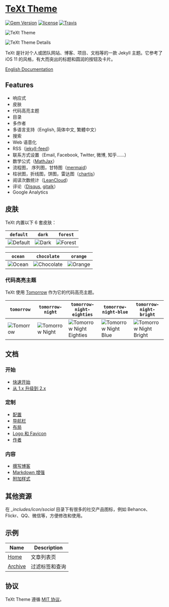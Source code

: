 # [TeXt Theme](https://github.com/kitian616/jekyll-TeXt-theme)

[![Gem Version](https://img.shields.io/gem/v/jekyll-text-theme.svg)](https://github.com/kitian616/jekyll-TeXt-theme/releases)
[![license](https://img.shields.io/github/license/kitian616/jekyll-TeXt-theme.svg)](https://github.com/kitian616/jekyll-TeXt-theme/blob/master/LICENSE)
[![Travis](https://img.shields.io/travis/kitian616/jekyll-TeXt-theme.svg)](https://travis-ci.org/kitian616/jekyll-TeXt-theme)

![TeXt Theme](https://raw.githubusercontent.com/kitian616/jekyll-TeXt-theme/master/screenshots/TeXt-home.png)

![TeXt Theme Details](https://raw.githubusercontent.com/kitian616/jekyll-TeXt-theme/master/screenshots/TeXt-layouts.png)

TeXt 是针对个人或团队网站、博客、项目、文档等的一款 Jekyll 主题。它参考了 iOS 11 的风格，有大而突出的标题和圆润的按钮及卡片。

[English Documentation](https://github.com/kitian616/jekyll-TeXt-theme/blob/master/README.md)

## Features

- 响应式
- 皮肤
- 代码高亮主题
- 目录
- 多作者
- 多语言支持（English, 简体中文, 繁體中文）
- 搜索
- Web 语意化
- RSS（[jekyll-feed](https://github.com/jekyll/jekyll-feed)）
- 联系方式设置（Email, Facebook, Twitter, 微博, 知乎……）
- 数学公式（[MathJax](https://www.mathjax.org/)）
- 流程图， 序列图，甘特图（[mermaid](https://mermaidjs.github.io/)）
- 柱状图，折线图，饼图，雷达图（[chartjs](http://www.chartjs.org/)）
- 阅读次数统计（[LeanCloud](https://leancloud.cn/)）
- 评论（[Disqus](https://disqus.com/), [gitalk](https://gitalk.github.io/)）
- Google Analytics

## 皮肤

TeXt 内置以下 6 套皮肤：

| `default` | `dark` | `forest` |
| --- |  --- | --- |
| ![Default](https://raw.githubusercontent.com/kitian616/jekyll-TeXt-theme/master/screenshots/skins_default.png) | ![Dark](https://raw.githubusercontent.com/kitian616/jekyll-TeXt-theme/master/screenshots/skins_dark.png) | ![Forest](https://raw.githubusercontent.com/kitian616/jekyll-TeXt-theme/master/screenshots/skins_forest.png) |

| `ocean` | `chocolate` | `orange` |
| --- |  --- | --- |
| ![Ocean](https://raw.githubusercontent.com/kitian616/jekyll-TeXt-theme/master/screenshots/skins_ocean.png) | ![Chocolate](https://raw.githubusercontent.com/kitian616/jekyll-TeXt-theme/master/screenshots/skins_chocolate.png) | ![Orange](https://raw.githubusercontent.com/kitian616/jekyll-TeXt-theme/master/screenshots/skins_orange.png) |

### 代码高亮主题

TeXt 使用 [Tomorrow](https://github.com/chriskempson/tomorrow-theme) 作为它的代码高亮主题。

| `tomorrow` | `tomorrow-night` | `tomorrow-night-eighties` | `tomorrow-night-blue` | `tomorrow-night-bright` |
| --- |  --- | --- | --- |  --- |
| ![Tomorrow](https://raw.githubusercontent.com/kitian616/jekyll-TeXt-theme/master/screenshots/highlight_tomorrow.png) | ![Tomorrow Night](https://raw.githubusercontent.com/kitian616/jekyll-TeXt-theme/master/screenshots/highlight_tomorrow-night.png) | ![Tomorrow Night Eighties](https://raw.githubusercontent.com/kitian616/jekyll-TeXt-theme/master/screenshots/highlight_tomorrow-night-eighties.png) | ![Tomorrow Night Blue](https://raw.githubusercontent.com/kitian616/jekyll-TeXt-theme/master/screenshots/highlight_tomorrow-night-blue.png) | ![Tomorrow Night Bright](https://raw.githubusercontent.com/kitian616/jekyll-TeXt-theme/master/screenshots/highlight_tomorrow-night-bright.png) |

## 文档

### 开始

- [快速开始](https://tianqi.name/jekyll-TeXt-theme/docs/zh/quick-start)
- [从 1.x 升级到 2.x](https://tianqi.name/jekyll-TeXt-theme/docs/zh/update-form-1-to-2)

### 定制

- [配置](https://tianqi.name/jekyll-TeXt-theme/docs/zh/configuration)
- [导航栏](https://tianqi.name/jekyll-TeXt-theme/docs/zh/navigation)
- [布局](https://tianqi.name/jekyll-TeXt-theme/docs/zh/layouts)
- [Logo 和 Favicon](https://tianqi.name/jekyll-TeXt-theme/docs/zh/logo-and-favicon)
- [作者](https://tianqi.name/jekyll-TeXt-theme/docs/zh/authors)

### 内容

- [撰写博客](https://tianqi.name/jekyll-TeXt-theme/docs/zh/writing-posts)
- [Markdown 增强](https://tianqi.name/jekyll-TeXt-theme/docs/zh/markdown-enhancements)
- [附加样式](https://tianqi.name/jekyll-TeXt-theme/docs/zh/additional-styles)

## 其他资源

在 *_includes/icon/social* 目录下有很多的社交产品图标，例如 Behance、Flickr、QQ、微信等，方便修改和使用。

## 示例

| Name | Description |
| --- | --- |
| [Home](https://tianqi.name/jekyll-TeXt-theme/test/) | 文章列表页 |
| [Archive](https://tianqi.name/jekyll-TeXt-theme/archive.html) | 过滤标签和查询 |

## 协议

TeXt Theme 遵循 [MIT 协议](https://github.com/kitian616/jekyll-TeXt-theme/blob/master/LICENSE)。